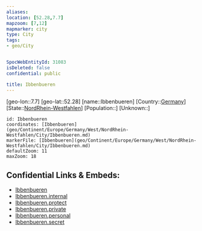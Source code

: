 ```yaml
---
aliases: 
location: [52.28,7.7]
mapzoom: [7,12] 
mapmarker: city 
type: City
tags:
- geo/City


SpocWebEntityId: 31083
isDeleted: false
confidential: public

title: Ibbenbueren
---
```

[geo-lon::7.7]
[geo-lat::52.28]
[name::Ibbenbueren]
[Country::[Germany](geo/Continent/Europe/Germany.md)]
[State::[NordRhein-Westfahlen](NordRhein-Westfahlen)]
[Population::]
[Unknown::]


```leaflet
id: Ibbenbueren
coordinates: [Ibbenbueren](geo/Continent/Europe/Germany/West/NordRhein-Westfahlen/City/Ibbenbueren.md)
markerFile: [Ibbenbueren](geo/Continent/Europe/Germany/West/NordRhein-Westfahlen/City/Ibbenbueren.md)
defaultZoom: 11 
maxZoom: 18
```


## Confidential Links & Embeds: 
- [Ibbenbueren](../../../../../../../../_public/geo/Continent/Europe/Germany/West/NordRhein-Westfahlen/City/Ibbenbueren.md) 
- [Ibbenbueren.internal](../../../../../../../../_internal/geo/Continent/Europe/Germany/West/NordRhein-Westfahlen/City/Ibbenbueren.internal.md) 
- [Ibbenbueren.protect](../../../../../../../../_protect/geo/Continent/Europe/Germany/West/NordRhein-Westfahlen/City/Ibbenbueren.protect.md) 
- [Ibbenbueren.private](../../../../../../../../_private/geo/Continent/Europe/Germany/West/NordRhein-Westfahlen/City/Ibbenbueren.private.md) 
- [Ibbenbueren.personal](../../../../../../../../_personal/geo/Continent/Europe/Germany/West/NordRhein-Westfahlen/City/Ibbenbueren.personal.md) 
- [Ibbenbueren.secret](../../../../../../../../_secret/geo/Continent/Europe/Germany/West/NordRhein-Westfahlen/City/Ibbenbueren.secret.md) 
